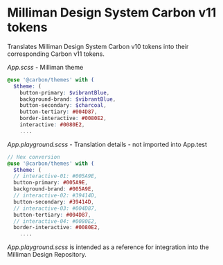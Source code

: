 # Milliman Design System Carbon v11 tokens

Translates Milliman Design System Carbon v10 tokens into their corresponding Carbon v11 tokens.

_App.scss_ - Milliman theme

```scss
@use '@carbon/themes' with (
  $theme: (
    button-primary: $vibrantBlue,
    background-brand: $vibrantBlue,
    button-secondary: $charcoal,
    button-tertiary: #004D87,
    border-interactive: #0080E2,
    interactive: #0080E2,
    ....
```

_App.playground.scss_ - Translation details - not imported into App.test

```scss
// Hex conversion
@use '@carbon/themes' with (
  $theme: (
  // interactive-01: #005A9E,
  button-primary: #005A9E,
  background-brand: #005A9E,
  // interactive-02: #39414D,
  button-secondary: #39414D,
  // interactive-03: #004D87,
  button-tertiary: #004D87,
  // interactive-04: #0080E2,
  border-interactive: #0080E2,
    ....
```

_App.playground.scss_ is intended as a reference for integration into the Milliman Design Repository.